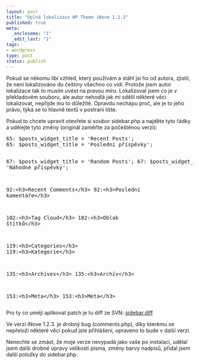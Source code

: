 ```yaml
--- 
layout: post
title: "Úplná lokalizace WP Theme iNove 1.2.3"
published: true
meta: 
  _encloseme: "1"
  _edit_last: "1"
tags: 
- wordpress
type: post
status: publish
---
```

<p>Pokud se někomu líbí vzhled, který používám a stáhl jsi ho od autora, zjistil, že není lokalizováno do češtiny všechno co vidí. Protože jsem autor lokalizace tak to musím uvést na pravou míru. Lokalizoval jsem co je v překladovém souboru, ale autor nehodlá jak mi sdělil některé věci lokalizovat, nepřijde mu to důležité. Opravdu nechápu proč, ale je to jeho právo, týká se to hlavně textů v postraní lište.</p>  <p>Pokud to chcete upravit otevřete si soubor sidebar.php a najděte tyto řádky a udělejte tyto změny (originál zaměňte za počeštěnou verzi):</p>  <pre class="php">65: $posts_widget_title = 'Recent Posts';
65: $posts_widget_title = 'Poslední příspěvky';

67: $posts_widget_title = 'Random Posts';
67: $posts_widget_title = 'Náhodné příspěvky';

92:&lt;h3&gt;Recent Comments&lt;/h3&gt;
92:&lt;h3&gt;Poslední komentáře&lt;/h3&gt;

102:&lt;h3&gt;Tag Cloud&lt;/h3&gt;
102:&lt;h3&gt;Oblak štítků&lt;/h3&gt;

119:&lt;h3&gt;Categories&lt;/h3&gt;
119:&lt;h3&gt;Kategorie&lt;/h3&gt;

135:&lt;h3&gt;Archives&lt;/h3&gt;
135:&lt;h3&gt;Archív&lt;/h3&gt;

153:&lt;h3&gt;Meta&lt;/h3&gt;
153:&lt;h3&gt;Meta&lt;/h3&gt;</pre>

<p>Pro ty co umějí aplikovat patch je tu diff ze SVN: <a href="http://blog.prskavec.net/wp-content/uploads/2009/02/sidebar.diff">sidebar.diff</a></p>

<p>Ve verzi iNove 1.2.3. je drobný bug (comments.php), díky kterému se nepřeloží některé věci pokud jste přihlášení, opraveno to bude v další verzi.</p>

<p>Nenechte se zmást, že moje verze nevypadá jako vaše po instalaci, udělal jsem další drobné úpravy velikosti písma, změny barvy nadpisů, přidal jsem další položky do sidebar.php.</p>
